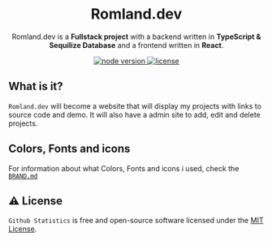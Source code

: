 <h1 align="center">
  Romland.dev
</h1>
<p align="center">Romland.dev is a <b>Fullstack project</b> with a backend written in <b>TypeScript & Sequilize Database</b> and a frontend written in <b>React</b>.

<p align="center">
	<a href="https://nodejs.org/en/" target="_blank">
		<img src="https://img.shields.io/badge/Node.JS-14.0+-0?style=for-the-badge&logo=nodedotjs" alt="node version" />
	</a>
	<a href="https://github.com/linusromland/Velody/blob/master/LICENSE">
		<img src="https://img.shields.io/badge/license-MIT-red?style=for-the-badge&logo=none" alt="license" />
	</a>
</p>

## What is it?

`Romland.dev` will become a website that will display my projects with links to source code and demo. It will also have a admin site to add, edit and delete projects.

## Colors, Fonts and icons

For information about what Colors, Fonts and icons i used, check the [`BRAND.md`](BRAND.md)

## ⚠️ License

`Github Statistics` is free and open-source software licensed under the [MIT License](https://github.com/linusromland-ITHS/Native-JavaScript-Laboration-2/blob/master/LICENSE).
